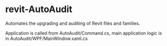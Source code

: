 # revit-AutoAudit
Automates the upgrading and auditing of Revit files and families.

Application is called from AutoAudit/Command.cs, main application logic is in AutoAudit/WPF/MainWindow.xaml.cs
